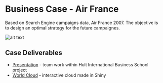 # Business Case - Air France

Based on Search Engine campaigns data, Air France 2007. The objective is to design an optimal strategy for the future campaignes.

![alt text](https://github.com/chapliza/Business_case_r/blob/master/my2.png)
## Case Deliverables

* [Presentation](https://docs.google.com/presentation/d/1i5pGwta60_u8z0lfRorNw2waBoIc8KlAOa-U2ujkH6c/edit?usp=sharing) - team work within Hult International Business School project
* [World Cloud](https://chapliza.shinyapps.io/air_shiny/) - interactive cloud made in Shiny
